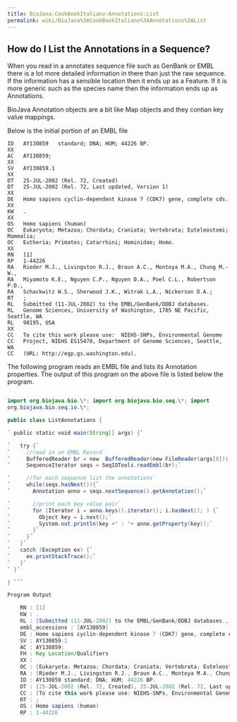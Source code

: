 ```yaml
---
title: BioJava:CookBookItaliano:Annotations:List
permalink: wiki/BioJava%3ACookBookItaliano%3AAnnotations%3AList
---
```


How do I List the Annotations in a Sequence?
--------------------------------------------

When you read in a annotates sequence file such as GenBank or EMBL there
is a lot more detailed information in there than just the raw sequence.
If the information has a sensible location then it ends up as a Feature.
If it is more generic such as the species name then the information ends
up as Annotations.

BioJava Annotation objects are a bit like Map objects and they contian
key value mappings.

Below is the initial portion of an EMBL file

    ID   AY130859   standard; DNA; HUM; 44226 BP.
    XX
    AC   AY130859;
    XX
    SV   AY130859.1
    XX
    DT   25-JUL-2002 (Rel. 72, Created)
    DT   25-JUL-2002 (Rel. 72, Last updated, Version 1)
    XX
    DE   Homo sapiens cyclin-dependent kinase 7 (CDK7) gene, complete cds.
    XX
    KW   .
    XX
    OS   Homo sapiens (human)
    OC   Eukaryota; Metazoa; Chordata; Craniata; Vertebrata; Euteleostomi; Mammalia;
    OC   Eutheria; Primates; Catarrhini; Hominidae; Homo.
    XX
    RN   [1]
    RP   1-44226
    RA   Rieder M.J., Livingston R.J., Braun A.C., Montoya M.A., Chung M.-W.,
    RA   Miyamoto K.E., Nguyen C.P., Nguyen D.A., Poel C.L., Robertson P.D.,
    RA   Schackwitz W.S., Sherwood J.K., Witrak L.A., Nickerson D.A.;
    RT   ;
    RL   Submitted (11-JUL-2002) to the EMBL/GenBank/DDBJ databases.
    RL   Genome Sciences, University of Washington, 1705 NE Pacific, Seattle, WA
    RL   98195, USA
    XX
    CC   To cite this work please use:  NIEHS-SNPs, Environmental Genome
    CC   Project, NIEHS ES15478, Department of Genome Sciences, Seattle, WA
    CC   (URL: http://egp.gs.washington.edu).

The following program reads an EMBL file and lists its Annotation
properties. The output of this program on the above file is listed below
the program.

```java import java.io.\*; import java.util.\*;

import org.biojava.bio.\*; import org.biojava.bio.seq.\*; import
org.biojava.bio.seq.io.\*;

public class ListAnnotations {

` public static void main(String[] args) {`

`   try {`  
`     //read in an EMBL Record`  
`     BufferedReader br = new  BufferedReader(new FileReader(args[0]));`  
`     SequenceIterator seqs = SeqIOTools.readEmbl(br);`

`     //for each sequence list the annotations`  
`     while(seqs.hasNext()){`  
`       Annotation anno = seqs.nextSequence().getAnnotation();`

`       //print each key value pair`  
`       for (Iterator i = anno.keys().iterator(); i.hasNext(); ) {`  
`         Object key = i.next();`  
`         System.out.println(key +" : "+ anno.getProperty(key));`  
`       }`  
`     }`  
`   }`  
`   catch (Exception ex) {`  
`     ex.printStackTrace();`  
`   }`  
` }`

} ```

Program Output

    RN : [1]
    KW : .
    RL : [Submitted (11-JUL-2002) to the EMBL/GenBank/DDBJ databases., Genome Sciences, University of Washington, 1705 NE Pacific, Seattle, WA, 98195, USA]
    embl_accessions : [AY130859]
    DE : Homo sapiens cyclin-dependent kinase 7 (CDK7) gene, complete cds.
    SV : AY130859.1
    AC : AY130859;
    FH : Key Location/Qualifiers
    XX :
    OC : [Eukaryota; Metazoa; Chordata; Craniata; Vertebrata; Euteleostomi; Mammalia;, Eutheria; Primates; Catarrhini; Hominidae; Homo.]
    RA : [Rieder M.J., Livingston R.J., Braun A.C., Montoya M.A., Chung M.-W.,, Miyamoto K.E., Nguyen C.P., Nguyen D.A., Poel C.L., Robertson P.D.,, Schackwitz W.S., Sherwood J.K., Witrak L.A., Nickerson D.A.;]
    ID : AY130859 standard; DNA; HUM; 44226 BP.
    DT : [25-JUL-2002 (Rel. 72, Created), 25-JUL-2002 (Rel. 72, Last updated, Version 1)]
    CC : [To cite this work please use: NIEHS-SNPs, Environmental Genome, Project, NIEHS ES15478, Department of Genome Sciences, Seattle, WA, (URL: http://egp.gs.washington.edu).]
    RT : ;
    OS : Homo sapiens (human)
    RP : 1-44226 
